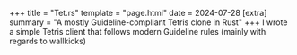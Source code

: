 +++
title = "Tet.rs"
template = "page.html"
date = 2024-07-28
[extra]
summary = "A mostly Guideline-compliant Tetris clone in Rust"
+++
I wrote a simple Tetris client that follows modern Guideline rules (mainly with regards to
wallkicks)
